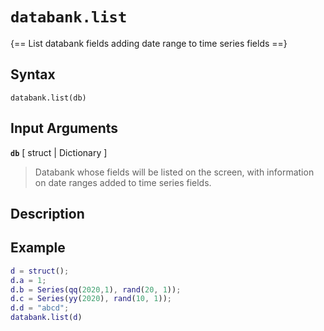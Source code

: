 # `databank.list`

{== List databank fields adding date range to time series fields ==}


## Syntax

    databank.list(db)


## Input Arguments

__`db`__ [ struct | Dictionary ]
>
> Databank whose fields will be listed on the screen, with information on
> date ranges added to time series fields.
>

## Description


## Example

```matlab
d = struct();
d.a = 1;
d.b = Series(qq(2020,1), rand(20, 1));
d.c = Series(yy(2020), rand(10, 1));
d.d = "abcd";
databank.list(d)
```

